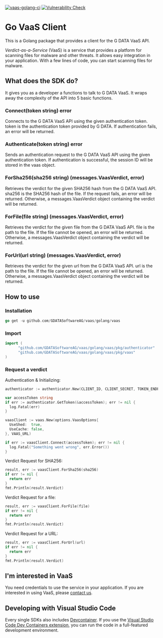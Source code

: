 [![vaas-golang-ci](https://github.com/GDATASoftwareAG/vaas/actions/workflows/ci-golang.yaml/badge.svg)](https://github.com/GDATASoftwareAG/vaas/actions/workflows/ci-golang.yaml)
[![Vulnerability Check](https://github.com/GDATASoftwareAG/vaas/actions/workflows/vulncheck-golang.yml/badge.svg)](https://github.com/GDATASoftwareAG/vaas/actions/workflows/vulncheck-golang.yml)

# Go VaaS Client

This is a Golang package that provides a client for the G DATA VaaS API.

_Verdict-as-a-Service_ (VaaS) is a service that provides a platform for scanning files for malware and other threats. It allows easy integration in your application. With a few lines of code, you can start scanning files for malware.

## What does the SDK do?

It gives you as a developer a functions to talk to G DATA VaaS. It wraps away the complexity of the API into 5 basic functions.

### Connect(token string) error

Connects to the G DATA VaaS API using the given authentication token. token is the authentication token provided by G DATA. If authentication fails, an error will be returned.

### Authenticate(token string) error

Sends an authentication request to the G DATA VaaS API using the given authentication token. If authentication is successful, the session ID will be stored in the vaas object.

### ForSha256(sha256 string) (messages.VaasVerdict, error)

Retrieves the verdict for the given SHA256 hash from the G DATA VaaS API. sha256 is the SHA256 hash of the file. If the request fails, an error will be returned. Otherwise, a messages.VaasVerdict object containing the verdict will be returned.

### ForFile(file string) (messages.VaasVerdict, error)

Retrieves the verdict for the given file from the G DATA VaaS API. file is the path to the file. If the file cannot be opened, an error will be returned. Otherwise, a messages.VaasVerdict object containing the verdict will be returned.

### ForUrl(url string) (messages.VaasVerdict, error)

Retrieves the verdict for the given url from the G DATA VaaS API. url is the path to the file. If the file cannot be opened, an error will be returned. Otherwise, a messages.VaasVerdict object containing the verdict will be returned.

## How to use

### Installation

```go
go get -u github.com/GDATASoftwareAG/vaas/golang/vaas
```

### Import

```go
import (
      "github.com/GDATASoftwareAG/vaas/golang/vaas/pkg/authenticator"
      "github.com/GDATASoftwareAG/vaas/golang/vaas/pkg/vaas"
)
```

### Request a verdict

Authentication & Initializing:
```go
authenticator := authenticator.New(CLIENT_ID, CLIENT_SECRET, TOKEN_ENDPOINT)

var accessToken string
if err := authenticator.GetToken(&accessToken); err != nil {
  log.Fatal(err)
}

vaasClient := vaas.New(options.VaasOptions{
  UseShed:  true,
  UseCache: false,
}, VAAS_URL)

if err := vaasClient.Connect(accessToken); err != nil {
  log.Fatal("Something went wrong", err.Error())
}
```

Verdict Request for SHA256:
```go
result, err := vaasClient.ForSha256(sha256)
if err != nil {
  return err
}
fmt.Println(result.Verdict)
```

Verdict Request for a file:
```go
result, err := vaasClient.ForFile(file)
if err != nil {
  return err
}
fmt.Println(result.Verdict)
```

Verdict Request for a URL:
```go
result, err := vaasClient.ForUrl(url)
if err != nil {
  return err
}
fmt.Println(result.Verdict)
```
## <a name="interested"></a>I'm interested in VaaS

You need credentials to use the service in your application. If you are interested in using VaaS, please [contact us](mailto:oem@gdata.de).

## Developing with Visual Studio Code

Every single SDKs also includes [Devcontainer](./.devcontainer/). If you use the [Visual Studio Code Dev Containers extension](https://code.visualstudio.com/docs/devcontainers/containers), you can run the code in a full-featured development environment.
